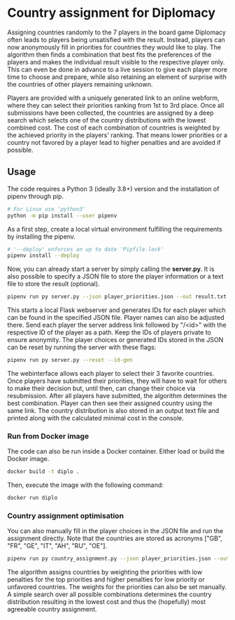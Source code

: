 # Country assignment for Diplomacy

Assigning countries randomly to the 7 players in the board game Diplomacy often leads to players being unsatisfied with the result.
Instead, players can now anonymously fill in priorities for countries they would like to play.
The algorithm then finds a combination that best fits the preferences of the players and makes the individual result visible to the respective player only.
This can even be done in advance to a live session to give each player more time to choose and prepare, while also retaining an element of surprise with the countries of other players remaining unknown.

Players are provided with a uniquely generated link to an online webform, where they can select their priorities ranking from 1st to 3rd place.
Once all submissions have been collected, the countries are assigned by a deep search which selects one of the country distributions with the lowest combined cost.
The cost of each combination of countries is weighted by the achieved priority in the players' ranking.
That means lower priorities or a country not favored by a player lead to higher penalties and are avoided if possible.


## Usage

The code requires a Python 3 (ideally 3.8+) version and the installation of pipenv through pip.

```bash
# For Linux use 'python3'
python -m pip install --user pipenv
```

As a first step, create a local virtual environment fulfilling the requirements by installing the pipenv.

```bash
# '--deploy' enforces an up to date 'Pipfile.lock'
pipenv install --deploy
```

Now, you can already start a server by simply calling the **server.py**.
It is also possible to specify a JSON file to store the player information or a text file to store the result (optional).

```bash
pipenv run py server.py --json player_priorities.json --out result.txt
```

This starts a local Flask webserver and generates IDs for each player which can be found in the specified JSON file.
Player names can also be adjusted there.
Send each player the server address link followed by "/\<id\>" with the respective ID of the player as a path.
Keep the IDs of players private to ensure anonymity.
The player choices or generated IDs stored in the JSON can be reset by running the server with these flags:

```bash
pipenv run py server.py --reset --id-gen
```

The webinterface allows each player to select their 3 favorite countries.
Once players have submitted their priorities, they will have to wait for others to make their decision but, until then, can change their choice via resubmission.
After all players have submitted, the algorithm determines the best combination.
Player can then see their assigned country using the same link.
The country distribution is also stored in an output text file and printed along with the calculated minimal cost in the console.


### Run from Docker image

The code can also be run inside a Docker container.
Either load or build the Docker image.

```bash
docker build -t diplo .
```

Then, execute the image with the following command:

```bash
docker run diplo
```


### Country assignment optimisation

You can also manually fill in the player choices in the JSON file and run the assignment directly.
Note that the countries are stored as acronyms ["GB", "FR", "GE", "IT", "AH", "RU", "OE"].

```bash
pipenv run py country_assignment.py --json player_priorities.json --out result.txt
```

The algorithm assigns countries by weighting the priorities with low penalties for the top priorities and higher penalties for low priority or unfavored countries.
The weights for the priorities can also be set manually.
A simple search over all possible combinations determines the country distribution resulting in the lowest cost and thus the (hopefully) most agreeable country assignment.
